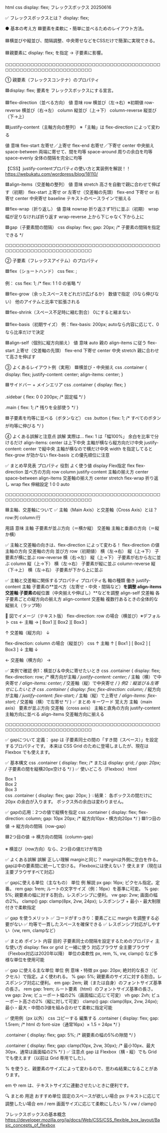 html css display: flex; フレックスボックス 20250616

✅ フレックスボックスとは？ display: flex;

● 基本の考え方
🟦要素を柔軟に・簡単に並べるためのレイアウト方法。

🟦横並びや縦並び、間隔調整、中央寄せなどをCSSだけで簡潔に実現できる。

🟦親要素に display: flex; を指定 → 子要素に影響。

◻◻◻◻◻◻◻◻◻◻◻◻◻◻◻◻◻◻◻◻◻◻◻◻◻◻◻◻◻◻◻◻◻◻◻◻◻◻◻◻◻◻◻◻◻◻◻◻◻◻◻◻◻◻◻◻◻◻◻◻◻◻◻◻◻◻◻

① 親要素（フレックスコンテナ）のプロパティ

🟦display: flex;
要素を フレックスボックスにする宣言。

🟦flex-direction（並べる方向）
値	                意味
row	            横並び（左→右）※初期値
row-reverse	    横並び（右→左）
column	        縦並び（上→下）
column-reverse	縦並び（下→上）

🟦justify-content（主軸方向の整列）
※「主軸」は flex-direction によって変わる

値	                意味
flex-start	    左寄せ／上寄せ
flex-end	    右寄せ／下寄せ
center	        中央揃え
space-between	両端に寄せて、間を均等
space-around	周りの余白を均等
space-evenly	全体の間隔を完全に均等

【CSS】justify-contentプロパティの使い方と実装例を解説！！
https://webukatu.com/wordpress/blog/18110/

🟦align-items（交差軸の整列）
値	                意味
stretch	        高さを自動で親に合わせて伸ばす（初期）
flex-start	    上寄せ or 左寄せ（交差軸の先頭）
flex-end	    下寄せ or 右寄せ
center	        中央寄せ
baseline	    テキストのベースラインで揃える

🟦flex-wrap（折り返し）
値	                意味
nowrap	        折り返さず1行に並ぶ（初期）
wrap	        幅が足りなければ折り返す
wrap-reverse	上から下じゃなく下から上に

🟦gap（子要素間の間隔）
css
display: flex;
gap: 20px; /* 子要素の間隔を指定できる */

◻◻◻◻◻◻◻◻◻◻◻◻◻◻◻◻◻◻◻◻◻◻◻◻◻◻◻◻◻◻◻◻◻◻◻◻◻◻◻◻◻◻◻◻◻◻◻◻◻◻◻◻◻◻◻◻◻◻◻◻◻◻◻◻◻◻◻

② 子要素（フレックスアイテム）のプロパティ

🟦flex（ショートハンド）
css
flex: <grow> <shrink> <basis>;

例：
css
flex: 1; /* flex: 1 1 0 の省略 */

🟦flex-grow（余ったスペースをどれだけ広げるか）
数値で指定（0なら伸びない）
他のアイテムと比率で拡張される

🟦flex-shrink（スペース不足時に縮む割合）
0にすると縮まない

🟦flex-basis（初期サイズ）
例：flex-basis: 200px;
autoなら内容に応じて、0なら比率だけで決定

🟦align-self（個別に縦方向揃え）
値	                    意味
auto	            親の align-items に従う
flex-start	        上寄せ（交差軸の先頭）
flex-end	        下寄せ
center	            中央
stretch	            親に合わせて高さを伸ばす

③ よくあるレイアウト例（実用）
🟦横並び・中央揃え
css
.container {
  display: flex;
  justify-content: center;
  align-items: center;
}

🟦サイドバー + メインエリア
css
.container {
  display: flex;
}

.sidebar {
  flex: 0 0 200px; /* 固定幅 */
}

.main {
  flex: 1; /* 残りを全部使う */
}

🟦子要素を均等に並べる（ボタンなど）
css
.button {
  flex: 1; /* すべてのボタンが均等に伸びる */
}

④ よくある誤解と注意点
誤解	                                        実際は…
flex: 1 は「幅100%」	                    余白を比率で分けるだけ
align-items: center は上下中央	            主軸が横なら縦方向だけ中央
justify-content: center で縦中央	        主軸が横なので横だけ中央
width を指定してると flex-grow が効かない	  flex-basis との優先順位に注意

✅ まとめ早見表
プロパティ	                    役割	            よく使う値
display	Flex指定	            flex
flex-direction	            並べ方の方向	        row column
justify-content	            主軸の揃え方	        center space-between
align-items	                交差軸の揃え方	        center stretch
flex-wrap	                折り返し	            wrap
flex	                    伸縮設定	            1 0 0 auto

◻◻◻◻◻◻◻◻◻◻◻◻◻◻◻◻◻◻◻◻◻◻◻◻◻◻◻◻◻◻◻◻◻◻◻◻◻◻◻◻◻◻◻◻◻◻◻◻◻◻◻◻◻◻◻◻◻◻◻◻◻◻◻◻◻◻◻


🟦主軸、交差軸について
✅ 主軸（Main Axis）と交差軸（Cross Axis）とは？
row:列 column:行

用語	意味
主軸	子要素が並ぶ方向（＝横か縦）
交差軸	主軸と垂直の方向（＝縦か横）

✅ 主軸と交差軸の向きは、flex-direction によって変わる！
flex-direction の値	            主軸の方向	            交差軸の方向	            並び方
row（初期値）	                横（左→右）	            縦（上→下）	                子要素が横に並ぶ
row-reverse	                   横（右→左）	           縦（上→下）	               子要素が右から左に並ぶ
column	                       縦（上→下）	           横（左→右）	               子要素が縦に並ぶ
column-reverse	               縦（下→上）	           横（左→右）	               子要素が下から上に並ぶ


✅ 主軸と交差軸に関係するプロパティ
プロパティ名	            軸の種類	            働き
justify-content	            主軸	        子要素の**並べ方（左寄せ・中央・間隔など）**を調整
align-items	                交差軸	        子要素の**縦位置（中央揃えや伸ばし）**などを調整
align-self	                交差軸	        各子要素ごとの縦方向の揃え方
align-content	            交差軸	        複数行あるときの全体的な縦揃え（ラップ時）

📌 図でイメージ（テキスト版）
flex-direction: row の場合（横並び）※デフォルト
css
← 主軸 →
[ Box1 ][ Box2 ][ Box3 ]

↑
交差軸（縦方向）
↓

flex-direction: column の場合（縦並び）
css
↑ 主軸 ↑
[ Box1 ]
[ Box2 ]
[ Box3 ]
↓ 主軸 ↓

← 交差軸（横方向） →

✅ 実例で確認
例1：横並び＆中央に寄せたいとき
css
.container {
  display: flex;
  flex-direction: row;            /* 横方向が主軸 */
  justify-content: center;        /* 主軸（横）で中央寄せ */
  align-items: center;            /* 交差軸（縦）で中央寄せ */
}
例2：縦並び＆左寄せにしたいとき
css
.container {
  display: flex;
  flex-direction: column;         /* 縦方向が主軸 */
  justify-content: flex-start;    /* 主軸（縦）で上寄せ */
  align-items: flex-start;        /* 交差軸（横）で左寄せ */
}
✅ まとめ
キーワード	                覚え方
主軸（main axis）	    要素が並ぶ方向
交差軸（cross axis）	主軸と直角の方向
justify-content	       主軸方向に並べる
align-items	           交差軸方向に揃える


◻◻◻◻◻◻◻◻◻◻◻◻◻◻◻◻◻◻◻◻◻◻◻◻◻◻◻◻◻◻◻◻◻◻◻◻◻◻◻◻◻◻◻◻◻◻◻◻◻◻◻◻◻◻◻◻◻◻◻◻◻◻◻◻◻◻◻

✅ gapについて
定義：
gap は 子要素同士の間の「すき間（スペース）」を設定するプロパティです。
本来は CSS Grid のために登場しましたが、現在は Flexbox でも使えます。

✅ 基本構文
css
.container {
  display: flex; /* または display: grid; */
  gap: 20px;     /* 子要素の間を縦横20px空ける */
}
✅ 使いどころ（Flexbox）
html
<div class="container">
  <div>Box 1</div>
  <div>Box 2</div>
  <div>Box 3</div>
</div>
css
.container {
  display: flex;
  gap: 20px;
}
💡結果：
各ボックスの間だけに 20px の余白が入ります。
ボックス外の余白は変わりません。

✅ gapの応用：2つの値で縦横を指定
css
.container {
  display: flex;
  flex-direction: column;
  gap: 10px 20px;  /* 縦方向10px・横方向20px */
}
🟦1つ目の値 → 縦方向の間隔（row-gap）

🟦2つ目の値 → 横方向の間隔（column-gap）

※ 横並び（row方向）なら、2つ目の値だけが有効

✅ よくある誤解
誤解	                    正しい理解
marginと同じ？	        marginは外側に空白を作る。gapは中の要素間に統一して空ける。
Flexboxには使えない？	使えます（現在は主要ブラウザすべて対応）

✅ gapに使える単位（主なもの）
単位	             例	                            解説
px	            gap: 16px;	                ピクセル指定。定番。
rem	            gap: 1rem;	                ルートの文字サイズ（例：16px）を基準に可変。
%	            gap: 5%;	                親要素の幅に対する割合。レスポンシブに便利。
vw	            gap: 2vw;	                画面の幅の2%。
clamp()	        gap: clamp(8px, 2vw, 24px);	レスポンシブ + 最小・最大制限付きで柔軟指定

✅ gap を使うメリット
✅ コードがすっきり：要素ごとに margin を調整する必要がない
✅ 均等で一貫したスペースを確保できる
✅ レスポンシブ対応がしやすい（vw, rem, clampなど）

✅ まとめ
ポイント	        内容
目的	       子要素同士の間隔を設定するためのプロパティ
主な使い方	    display: flex or grid と一緒に使う
対応ブラウザ	全主要ブラウザ（Flexbox対応は2020年以降）
単位の柔軟性	px, rem, %, vw, clamp() など多様な単位を使用可能

✅ gap に使える主な単位
単位	例	意味・特徴
px	gap: 20px;	絶対的な長さ（ピクセル）で指定。よく使われる。
%	gap: 5%;	親要素のサイズに対する割合。レスポンシブ対応に便利。
em	gap: 2em;	親（または自身）のフォントサイズ基準の長さ。
rem	gap: 1rem;	ルート要素（html）のフォントサイズ基準の長さ。
vw	gap: 2vw;	ビューポート幅の2%（画面幅に応じて可変）
vh	gap: 2vh;	ビューポート高さの2%（縦に対して可変）
clamp()	gap: clamp(8px, 2vw, 24px);	最小・最大・中間の3値を組み合わせて柔軟に指定可能

✅ 使用例（px 以外）
css
コピーする
編集する
.container {
  display: flex;
  gap: 1.5rem;  /* html の font-size（通常16px）× 1.5 = 24px */
}

.container {
  display: flex;
  gap: 5%;      /* 親要素の幅の5%の隙間 */
}

.container {
  display: flex;
  gap: clamp(10px, 2vw, 30px);  /* 最小10px、最大30px、通常は画面幅の2% */
}
✅ 注意点
gap は Flexbox（横・縦）でも Grid でも使えます（以前は Grid 専用でした）。

% を使うと、親要素のサイズによって変わるので、思わぬ結果になることがあります。

em や rem は、テキストサイズに連動させたいときに便利です。

🔍 まとめ
用途	おすすめ単位
固定のスペースが欲しい場合	px
テキストに応じて調整したい場合	em / rem
画面サイズに応じて柔軟にしたい	% / vw / clamp()


フレックスボックスの基本概念
https://developer.mozilla.org/ja/docs/Web/CSS/CSS_flexible_box_layout/Basic_concepts_of_flexbox